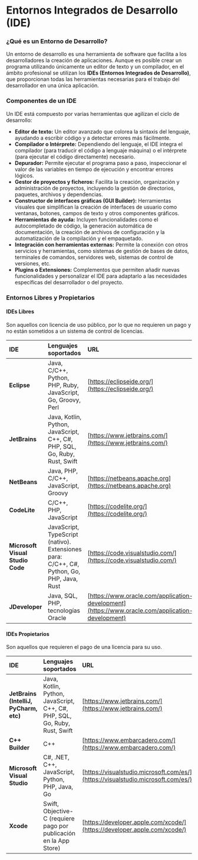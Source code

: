 # Entornos Integrados de Desarrollo (IDE)

### ¿Qué es un Entorno de Desarrollo?

Un entorno de desarrollo es una herramienta de software que facilita a los desarrolladores la creación de aplicaciones. Aunque es posible crear un programa utilizando únicamente un editor de texto y un compilador, en el ámbito profesional se utilizan los **IDEs (Entornos Integrados de Desarrollo)**, que proporcionan todas las herramientas necesarias para el trabajo del desarrollador en una única aplicación.

### Componentes de un IDE

Un IDE está compuesto por varias herramientas que agilizan el ciclo de desarrollo:

*   **Editor de texto:** Un editor avanzado que colorea la sintaxis del lenguaje, ayudando a escribir código y a detectar errores más fácilmente.
*   **Compilador o Intérprete:** Dependiendo del lenguaje, el IDE integra el compilador (para traducir el código a lenguaje máquina) o el intérprete (para ejecutar el código directamente) necesario.
*   **Depurador:** Permite ejecutar el programa paso a paso, inspeccionar el valor de las variables en tiempo de ejecución y encontrar errores lógicos.
*   **Gestor de proyectos y ficheros:** Facilita la creación, organización y administración de proyectos, incluyendo la gestión de directorios, paquetes, archivos y dependencias.
*   **Constructor de interfaces gráficas (GUI Builder):** Herramientas visuales que simplifican la creación de interfaces de usuario como ventanas, botones, campos de texto y otros componentes gráficos.
*   **Herramientas de ayuda:** Incluyen funcionalidades como el autocompletado de código, la generación automática de documentación, la creación de archivos de configuración y la automatización de la compilación y el empaquetado.
*   **Integración con herramientas externas:** Permite la conexión con otros servicios y herramientas, como sistemas de gestión de bases de datos, terminales de comandos, servidores web, sistemas de control de versiones, etc.
*   **Plugins o Extensiones:** Complementos que permiten añadir nuevas funcionalidades y personalizar el IDE para adaptarlo a las necesidades específicas del desarrollador o del proyecto.

### Entornos Libres y Propietarios

#### IDEs Libres
Son aquellos con licencia de uso público, por lo que no requieren un pago y no están sometidos a un sistema de control de licencias.

| IDE | Lenguajes soportados | URL |
| :--- | :--- | :--- |
| **Eclipse** | Java, C/C++, Python, PHP, Ruby, JavaScript, Go, Groovy, Perl | [https://eclipseide.org/](https://eclipseide.org/) |
| **JetBrains** | Java, Kotlin, Python, JavaScript, C++, C#, PHP, SQL, Go, Ruby, Rust, Swift | [https://www.jetbrains.com/](https://www.jetbrains.com/) |
| **NetBeans** | Java, PHP, C/C++, JavaScript, Groovy | [https://netbeans.apache.org](https://netbeans.apache.org) |
| **CodeLite** | C/C++, PHP, JavaScript | [https://codelite.org/](https://codelite.org/) |
| **Microsoft Visual Studio Code** | JavaScript, TypeScript (nativo). Extensiones para: C/C++, C#, Python, Go, PHP, Java, Rust | [https://code.visualstudio.com/](https://code.visualstudio.com/) |
| **JDeveloper** | Java, SQL, PHP, tecnologías Oracle | [https://www.oracle.com/application-development](https://www.oracle.com/application-development) |

#### IDEs Propietarios
Son aquellos que requieren el pago de una licencia para su uso.

| IDE | Lenguajes soportados | URL |
| :--- | :--- | :--- |
| **JetBrains (IntelliJ, PyCharm, etc)**| Java, Kotlin, Python, JavaScript, C++, C#, PHP, SQL, Go, Ruby, Rust, Swift | [https://www.jetbrains.com/](https://www.jetbrains.com/) |
| **C++ Builder** | C++ | [https://www.embarcadero.com/](https://www.embarcadero.com/) |
| **Microsoft Visual Studio** | C#, .NET, C++, JavaScript, Python, PHP, Java, Go | [https://visualstudio.microsoft.com/es/](https://visualstudio.microsoft.com/es/) |
| **Xcode** | Swift, Objective-C (requiere pago por publicación en la App Store) | [https://developer.apple.com/xcode/](https://developer.apple.com/xcode/) |